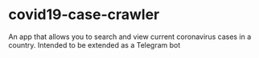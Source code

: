 # covid19-case-crawler
An app that allows you to search and view current coronavirus cases in a country. Intended to be extended as a Telegram bot
